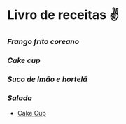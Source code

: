 # Livro de receitas :v:

### *Frango frito coreano*


### *Cake cup*



### *Suco de lmão e hortelã*


### *Salada*

- [Cake Cup](https://github.com/Elyss029/recipe-librum/blob/main/cake_cup.md)
